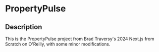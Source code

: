 # PropertyPulse

## Description

This is the PropertyPulse project from Brad Traversy's 2024 Next.js from Scratch on O'Reilly, with some minor modifications.
